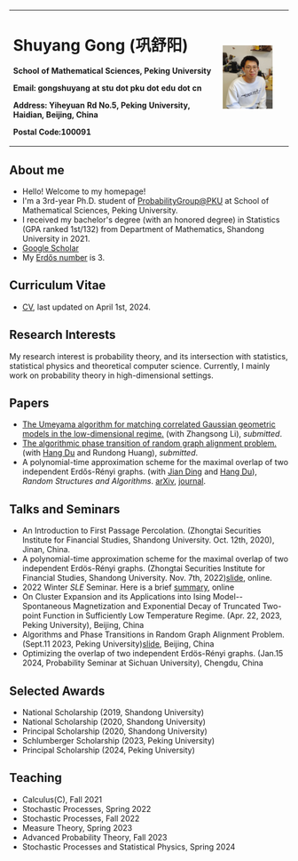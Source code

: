 <head>
    <script src="https://cdn.mathjax.org/mathjax/latest/MathJax.js?config=TeX-AMS-MML_HTMLorMML" type="text/javascript"></script>
    <script type="text/x-mathjax-config">
        MathJax.Hub.Config({
            tex2jax: {
            skipTags: ['script', 'noscript', 'style', 'textarea', 'pre'],
            inlineMath: [['$','$']]
            }
        });
    </script>
</head><head>
    <script src="https://cdn.mathjax.org/mathjax/latest/MathJax.js?config=TeX-AMS-MML_HTMLorMML" type="text/javascript"></script>
    <script type="text/x-mathjax-config">
        MathJax.Hub.Config({
            tex2jax: {
            skipTags: ['script', 'noscript', 'style', 'textarea', 'pre'],
            inlineMath: [['$','$']]
            }
        });
    </script>
</head>



<table border="0">
  <tr>
    <td width="60%">
      <h1>Shuyang Gong (巩舒阳)</h1>
      <p><b>School of Mathematical Sciences, Peking University</b></p>
      <p><b>Email: gongshuyang at stu dot pku dot edu dot cn</b></p>
      <p><b>Address: Yiheyuan Rd No.5, Peking University, Haidian, Beijing, China</b></p>
      <p><b>Postal Code:100091</b></p>
    </td>
    <td width="20%">
      <img src="/Shuyang_photo.jpg" width="80%">
    </td>
  </tr>
</table>


## About me
- Hello! Welcome to my homepage!
- I'm a 3rd-year Ph.D. student of [ProbabilityGroup@PKU](https://pkuprobability.com)  at School of Mathematical Sciences, Peking University.
- I received my bachelor's degree (with an honored degree) in Statistics (GPA ranked 1st/132) from Department of Mathematics, Shandong University in 2021.
- [Google Scholar](https://scholar.google.com/citations?user=eVymvlkAAAAJ&hl=zh-CN&oi=ao)
- My [Erd&#337;s number](https://en.wikipedia.org/wiki/Erdős_number) is 3.

## Curriculum Vitae 
- [CV](https://GongMathProba.github.io/CV.pdf), last updated on April 1st, 2024.

## Research Interests
My research interest is probability theory, and its intersection with statistics, statistical physics and theoretical computer science. Currently, I mainly work on probability theory in high-dimensional settings.

## Papers
- [The Umeyama algorithm for matching correlated Gaussian geometric models in the low-dimensional regime.](https://arxiv.org/abs/2402.15095) (with Zhangsong Li), _submitted_.
- [The algorithmic phase transition of random graph alignment problem.](https://arxiv.org/abs/2307.06590) (with [Hang Du](https://hangdu2000.github.io/MyHomePage/) and Rundong Huang), _submitted_.
- A polynomial-time approximation scheme for the maximal overlap of two independent Erd&#337;s-Rényi graphs. (with [Jian Ding](https://www.math.pku.edu.cn/teachers/dingjian/index.html) and [Hang Du](https://hangdu2000.github.io/MyHomePage/)), _Random Structures and Algorithms_. [arXiv](https://arxiv.org/abs/2210.07823), [journal](https://onlinelibrary.wiley.com/doi/10.1002/rsa.21212).

## Talks and Seminars
- An Introduction to First Passage Percolation. (Zhongtai Securities Institute for Financial Studies, Shandong University. Oct. 12th, 2020), Jinan, China.
- A polynomial-time approximation scheme for the maximal overlap of two independent Erdös-Rényi graphs. (Zhongtai Securities Institute for Financial Studies, Shandong University. Nov. 7th, 2022)[slide](https://GongMathProba.github.io/NOV_SDU.pdf), online.
- 2022 Winter $SLE$ Seminar. Here is a brief [summary](https://GongMathProba.github.io/SLE_Winter_2022.pdf), online
- On Cluster Expansion and its Applications into Ising Model--Spontaneous Magnetization and Exponential Decay of Truncated Two-point Function in Sufficiently Low Temperature Regime. (Apr. 22, 2023, Peking University), Beijing, China
- Algorithms and Phase Transitions in Random Graph Alignment Problem. (Sept.11 2023, Peking University)[slide](https://GongMathProba.github.io/巩舒阳.pdf), Beijing, China
- Optimizing the overlap of two independent Erdös-Rényi graphs. (Jan.15 2024, Probability Seminar at Sichuan University), Chengdu, China
  
## Selected Awards
- National Scholarship (2019, Shandong University)
- National Scholarship (2020, Shandong University)
- Principal Scholarship (2020, Shandong University)
- Schlumberger Scholarship (2023, Peking University)
- Principal Scholarship (2024, Peking University)

## Teaching
- Calculus(C), Fall 2021
- Stochastic Processes, Spring 2022
- Stochastic Processes, Fall 2022
- Measure Theory, Spring 2023
- Advanced Probability Theory, Fall 2023
- Stochastic Processes and Statistical Physics, Spring 2024


